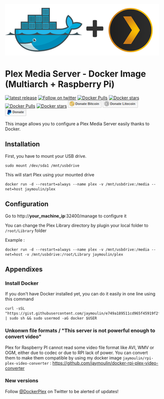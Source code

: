 ![logo](logo.png)

Plex Media Server - Docker Image (Multiarch + Raspberry Pi)
===

[![latest release](https://img.shields.io/github/release/jaymoulin/docker-plex.svg "latest release")](http://github.com/jaymoulin/docker-plex/releases)
[![Follow on twitter](https://img.shields.io/twitter/follow/DockerPlex.svg?style=social&label=Follow "Follow on twitter")](https://twitter.com/DockerPlex)
[![Docker Pulls](https://img.shields.io/docker/pulls/jaymoulin/plex.svg)](https://hub.docker.com/r/jaymoulin/plex/)
[![Docker stars](https://img.shields.io/docker/stars/jaymoulin/plex.svg)](https://hub.docker.com/r/jaymoulin/plex/)
[![Docker Pulls](https://img.shields.io/docker/pulls/jaymoulin/rpi-plex.svg)](https://hub.docker.com/r/jaymoulin/plex/)
[![Docker stars](https://img.shields.io/docker/stars/jaymoulin/rpi-plex.svg)](https://hub.docker.com/r/jaymoulin/plex/)
[![Bitcoin donation](https://github.com/jaymoulin/jaymoulin.github.io/raw/master/btc.png "Bitcoin donation")](https://m.freewallet.org/id/374ad82e/btc)
[![Litecoin donation](https://github.com/jaymoulin/jaymoulin.github.io/raw/master/ltc.png "Litecoin donation")](https://m.freewallet.org/id/374ad82e/ltc)
[![PayPal donation](https://github.com/jaymoulin/jaymoulin.github.io/raw/master/ppl.png "PayPal donation")](https://www.paypal.me/jaymoulin)

This image allows you to configure a Plex Media Server easily thanks to Docker.

Installation
---

First, you have to mount your USB drive.
```
sudo mount /dev/sda1 /mnt/usbdrive
```

This will start Plex using your mounted drive
```
docker run -d --restart=always --name plex -v /mnt/usbdrive:/media --net=host jaymoulin/plex
```

Configuration
---

Go to http://__your_machine_ip__:32400/manage to configure it

You can change the Plex Library directory by plugin your local folder to `/root/Library` folder 

Example :

```
docker run -d --restart=always --name plex -v /mnt/usbdrive:/media --net=host -v /mnt/usbdrive:/root/Library jaymoulin/plex
```

Appendixes
---

### Install Docker

If you don't have Docker installed yet, you can do it easily in one line using this command
 
```
curl -sSL "https://gist.githubusercontent.com/jaymoulin/e749a189511cd965f45919f2f99e45f3/raw/0e650b38fde684c4ac534b254099d6d5543375f1/ARM%2520(Raspberry%2520PI)%2520Docker%2520Install" | sudo sh && sudo usermod -aG docker $USER
```

### Unkonwn file formats / "This server is not powerful enough to convert video"

Plex for Raspberry PI cannot read some video file format like AVI, WMV or OGM, either due to codec or due to RPI lack of power. You can convert them to make them compatible by using my docker image `jaymoulin/rpi-plex-video-converter` : https://github.com/jaymoulin/docker-rpi-plex-video-converter

### New versions

Follow [@DockerPlex](https://twitter.com/DockerPlex) on Twitter to be alerted of updates!

